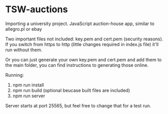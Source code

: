 # TSW-auctions
Importing a university project. JavaScript auction-house app, similar to allegro.pl or ebay

Two important files not included: key.pem and cert.pem (security reasons). If you switch from https to http (little changes required in index.js file) it'll run without them. 

Or you can just generate your own key.pem and cert.pem and add them to the main folder, you can find instructions to generating those online.

Running:
1. npm run install
2. npm run build (optional beucase built files are included)
3. npm run server

Server starts at port 25565, but feel free to change that for a test run.
